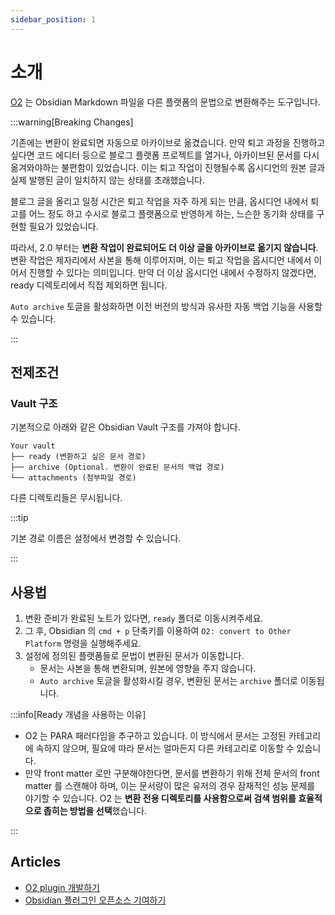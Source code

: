 ```yaml
---
sidebar_position: 1
---
```


# 소개

[O2](https://github.com/songkg7/o2) 는 Obsidian Markdown 파일을 다른 플랫폼의 문법으로 변환해주는 도구입니다.

:::warning[Breaking Changes]

기존에는 변환이 완료되면 자동으로 아카이브로 옮겼습니다.
만약 퇴고 과정을 진행하고 싶다면 코드 에디터 등으로 블로그 플랫폼 프로젝트를 열거나,
아카이브된 문서를 다시 옮겨와야하는 불편함이 있었습니다.
이는 퇴고 작업이 진행될수록 옵시디언의 원본 글과 실제 발행된 글이 일치하지 않는 상태를 초래했습니다.

블로그 글을 올리고 일정 시간은 퇴고 작업을 자주 하게 되는 만큼,
옵시디언 내에서 퇴고를 어느 정도 하고 수시로 블로그 플랫폼으로 반영하게 하는,
느슨한 동기화 상태를 구현할 필요가 있었습니다.

따라서, 2.0 부터는 **변환 작업이 완료되어도 더 이상 글을 아카이브로 옮기지 않습니다**. 변환 작업은 제자리에서 사본을 통해 이루어지며,
이는 퇴고 작업을 옵시디언 내에서 이어서 진행할 수 있다는 의미입니다. 만약 더 이상 옵시디언
내에서 수정하지 않겠다면, ready 디렉토리에서 직접 제외하면 됩니다.

`Auto archive` 토글을 활성화하면 이전 버전의 방식과 유사한 자동 백업 기능을 사용할 수 있습니다.

:::

## 전제조건

### Vault 구조

기본적으로 아래와 같은 Obsidian Vault 구조를 가져야 합니다.

```text
Your vault
├── ready (변환하고 싶은 문서 경로)
├── archive (Optional. 변환이 완료된 문서의 백업 경로)
└── attachments (첨부파일 경로)
```

다른 디렉토리들은 무시됩니다.

:::tip

기본 경로 이름은 설정에서 변경할 수 있습니다.

:::

## 사용법

1. 변환 준비가 완료된 노트가 있다면, `ready` 폴더로 이동시켜주세요.
2. 그 후, Obsidian 의 `cmd + p` 단축키를 이용하여 `O2: convert to Other Platform` 명령을 실행해주세요.
3. 설정에 정의된 플랫폼들로 문법이 변환된 문서가 이동합니다.
    - 문서는 사본을 통해 변환되며, 원본에 영향을 주지 않습니다.
    - `Auto archive` 토글을 활성화시킬 경우, 변환된 문서는 `archive` 폴더로 이동됩니다.

:::info[Ready 개념을 사용하는 이유]

- O2 는 PARA 패러다임을 추구하고 있습니다. 이 방식에서 문서는 고정된 카테고리에 속하지 않으며, 필요에 따라 문서는 얼마든지 다른 카테고리로 이동할 수 있습니다.
- 만약 front matter 로만 구분해야한다면, 문서를 변환하기 위해 전체 문서의 front matter 를 스캔해야 하며, 이는 문서량이 많은 유저의 경우 잠재적인 성능 문제를 야기할 수 있습니다. O2 는
  **변환 전용 디렉토리를 사용함으로써 검색 범위를 효율적으로 좁히는 방법을 선택**했습니다.

:::

## Articles

- [O2 plugin 개발하기](https://haril.dev/blog/2023/02/22/develop-obsidian-plugin)
- [Obsidian 플러그인 오픈소스 기여하기](https://l2hyunn.github.io/posts/Obsidian-%ED%94%8C%EB%9F%AC%EA%B7%B8%EC%9D%B8-%EC%98%A4%ED%94%88%EC%86%8C%EC%8A%A4-%EA%B8%B0%EC%97%AC%ED%95%98%EA%B8%B0/)
